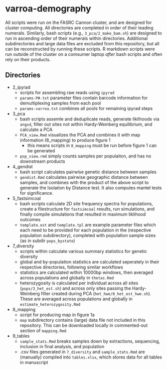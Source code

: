 # varroa-demography

<!--- 
understand what each piece of code does...

describe repo, what is in each folder, instructions on how to run scripts, explain simlinks (and data not included)
explain where to find data (ncbi eventually) 
--->

All scripts were run on the FASRC Cannon cluster, and are designed for cluster computing. All directories are completed in order
of their leading numerals. Similarly, 
bash scripts (e.g., `3_pca/2_make_bam.sh`) are designed to
run in ascending order of their numerals within directories.
Additional subdirectories and large data files are excluded from this repository, 
but all can be reconstructed by running these scripts. R markdown scripts were run outside of the cluster on a comsumer laptop
*after* bash scripts and often rely on their products. 


##  Directories

- 2_ipyrad
  - scripts for assembling raw reads using `ipyrad`
  - `params-P#.txt` parameter files contain barcode information for demultiplexing 
    samples from each pool
  - `params-varroa.txt` combines all pools for remaining ipyrad steps 
- 3_pca
  - bash scripts assemle and deduplicate reads, generate liklihoods via `angsd`, filter out
    sites not within Hardy-Weinberg equilibrium, and calculate a PCA
  - `PCA_view.Rmd` visualizes the PCA and combines it with map information (8_mapping) to produce figure 1
    - this means scripts in `8_mapping` must be run before figure 1 can be generated  
  - `pop_view.rmd` simply counts samples per populaiton, and has no downstream products
- 4_gendist
  - bash script calculates pairwise genetic distance between samples
  - `gendist.Rmd` calculates pairwise geographic distance between samples, and combines with the product of the above script
    to generate the Isolation by Distance test. It also computes mantel tests for significance.
- 5_fastsimcoal
  - bash scripts calculate 2D site frequency spectra for populations, create a filestructure for `fastsimcoal` results,
    run simulations, and finally compile simulations that resulted in maximum liklihood outcomes
  - `template.est` and `template.tpl` are example parameter files which each need to be provided for each
    population in the (respective population subdirectory), completed with population sample sizes (as in subdir `pops_bystate`)
- 7_diversity
  - scripts within calculate various summary statistics for genetic diversity
  - global and by-population statistics are calculated seperately in their respective directories, following similar workflows
  - statistics are calculated within 10000bp windows, then averaged across populations and globally in `thetas.Rmd`
  - heterozygosity is calculated per individual across all sites (`pops/3_het_est.sh`) and across only sites 
    passing the Hardy-Weinberg filter created during PCA (`het_hwe/0_het_est_hwe.sh`). These are averaged across populations and 
    globally in `estimate_heterozygosity.Rmd`
- 8_mapping
  - script for producing map in figure 1a
  - `map` subdirectory contains (large) data file not included in this repository. This
    can be downloaded locally in commented-out section of `mapping.Rmd`
- 9_tables
  - `sample_stats.Rmd` breaks samples down by extractions, sequencing, inclusion in final analysis, and population
  - .csv files generated in `7_diversity` and `sample_stats.Rmd` are (manually) compiled into `tables.xlsx`, 
    which stores data for all tables in manuscript
